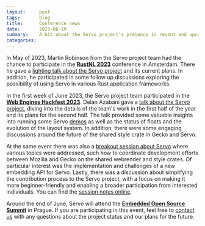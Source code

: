 ```yaml
---
layout:     post
tags:       blog
title:      Conference news
date:       2023-06-19
summary:    A bit about the Servo project's presence in recent and upcoming events.
categories:
---
```


In May of 2023, Martin Robinson from the Servo project team had the chance to participate in the [**RustNL 2023**](https://2023.rustnl.org/) conference in Amsterdam. There he gave a [lighting talk about the Servo project](https://www.youtube.com/watch?v=IdHvHoAO5oo) and its current plans. In addition, he participated in some follow up discussions exploring the possibility of using Servo in various Rust application frameworks.

In the first week of June 2023, the Servo project team participated in the [**Web Engines Hackfest 2023**](https://webengineshackfest.org/2023/). Delan Azabani gave a [talk about the Servo project](https://www.youtube.com/watch?v=pfk8s5OD99A), diving into the details of the team's work in the first half of the year and its plans for the second half. The talk provided some valuable insights into running some Servo [demos](https://demo.servo.org/) as well as the status of floats and the evolution of the layout system. In addition, there were some engaging discussions around the future of the shared style crate in Gecko and Servo.

At the same event there was also a [breakout session about Servo](https://github.com/Igalia/webengineshackfest/issues/16) where various topics were addressed, such how to coordinate development efforts between Mozilla and Gecko on the shared webrender and style crates. Of particular interest was the implementation and challenges of a new embedding API for Servo. Lastly, there was a discussion about simplifying the contribution process to the Servo project, with a focus on making it more beginner-friendly and enabling a broader participation from interested individuals. You can find the [session notes online](https://github.com/Igalia/webengineshackfest/wiki/2023-Servo).

Around the end of  June, Servo will attend the [**Embedded Open Source Summit**](https://events.linuxfoundation.org/embedded-open-source-summit/) in Prague. If you are participating in this event, feel free to [contact us](mailto:info@servo.org) with any questions about the project status and our plans for the future.

